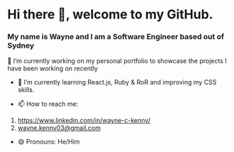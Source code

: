 # Hi there 👋, welcome to my GitHub.

### My name is Wayne and I am a Software Engineer based out of Sydney


🔭 I’m currently working on my personal portfolio to showcase the projects I have been working on recently
- 🌱 I’m currently learning React.js, Ruby & RoR and improving my CSS skills.

- 📫 How to reach me: 
1. https://www.linkedin.com/in/wayne-c-kenny/
2. wayne.kenny03@gmail.com

- 😄 Pronouns: He/Him

